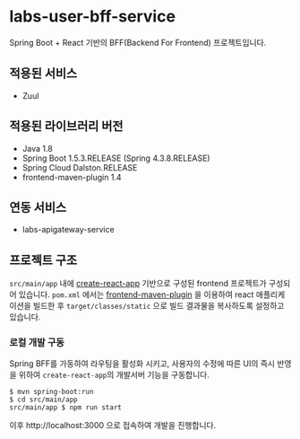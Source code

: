 # labs-user-bff-service
Spring Boot + React 기반의 BFF(Backend For Frontend) 프로젝트입니다.

## 적용된 서비스
- Zuul

## 적용된 라이브러리 버전
- Java 1.8
- Spring Boot 1.5.3.RELEASE (Spring 4.3.8.RELEASE)
- Spring Cloud Dalston.RELEASE
- frontend-maven-plugin 1.4

## 연동 서비스
- labs-apigateway-service

## 프로젝트 구조
`src/main/app` 내에 [create-react-app](https://github.com/facebookincubator/create-react-app) 기반으로 구성된 frontend 프로젝트가 구성되어 있습니다. `pom.xml` 에서는 [frontend-maven-plugin](https://github.com/eirslett/frontend-maven-plugin) 을 이용하여 react 애플리케이션을 빌드한 후 `target/classes/static` 으로 빌드 결과물을 복사하도록 설정하고 있습니다.

### 로컬 개발 구동
Spring BFF를 가동하여 라우팅을 활성화 시키고, 사용자의 수정에 따른 UI의 즉시 반영을 위하여 `create-react-app`의 개발서버 기능을 구동합니다.
```
$ mvn spring-boot:run
$ cd src/main/app
src/main/app $ npm run start
```
이후 http://localhost:3000 으로 접속하여 개발을 진행합니다.